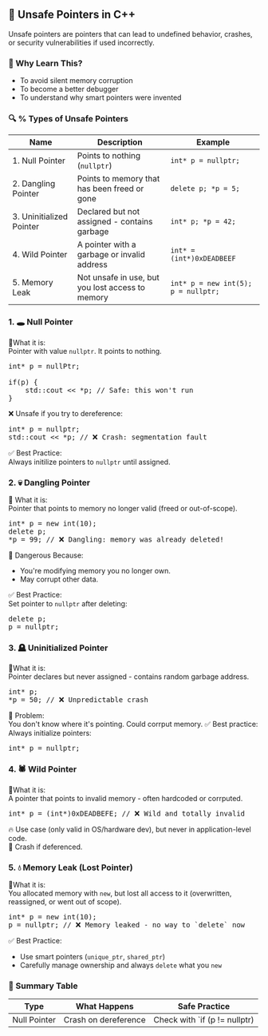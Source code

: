 ## 🧨 Unsafe Pointers in C++
Unsafe pointers are pointers that can lead to undefined behavior, crashes, or security vulnerabilities if used incorrectly.

### 🧠 Why Learn This?
- To avoid silent memory corruption
- To become a better debugger
- To understand why smart pointers were invented

### 🔍 % Types of Unsafe Pointers
| Name | Description | Example |
| ---- | ----------- | ------- |
| 1. Null Pointer | Points to nothing (`nullptr`) | `int* p = nullptr;`|
| 2. Dangling Pointer | Points to memory that has been freed or gone | `delete p; *p = 5;` |
| 3. Uninitialized Pointer | Declared but not assigned - contains garbage | `int* p; *p = 42;` |
| 4. Wild Pointer | A pointer with a garbage or invalid address | `int* = (int*)0xDEADBEEF` |
| 5. Memory Leak | Not unsafe in use, but you lost access to memory | `int* p = new int(5); p = nullptr;` |

### 1. 🕳️ Null Pointer
🔸What it is:<br>
Pointer with value `nullptr`. It points to nothing.
<pre>
int* p = nullPtr;

if(p) {
    std::cout << *p; // Safe: this won't run
}
</pre>
❌ Unsafe if you try to dereference:
<pre>
int* p = nullptr;
std::cout << *p; // ❌ Crash: segmentation fault
</pre>
✅ Best Practice:<br>
Always initilize pointers to `nullptr` until assigned.

### 2. 💀 Dangling Pointer
🔸 What it is: <br>
Pointer that points to memory no longer valid (freed or out-of-scope).
<pre>
int* p = new int(10);
delete p;
*p = 99; // ❌ Dangling: memory was already deleted!
</pre>

🧨 Dangerous Because:
- You're modifying memory you no longer own.
- May corrupt other data.

✅ Best Practice:<br>
Set pointer to `nullptr` after deleting:
<pre>
delete p;
p = nullptr;
</pre>

### 3. 🪦 Uninitialized Pointer
🔸What it is: <br>
Pointer declares but never assigned - contains random garbage address.
<pre>
int* p;
*p = 50; // ❌ Unpredictable crash
</pre>
🧨 Problem:<br>
You don't know where it's pointing. Could corrput memory.
✅ Best practice: <br>
Always initialize pointers:
<pre>
int* p = nullptr;
</pre>

### 4. 🕷️ Wild Pointer
🔸What it is:<br>
A pointer that points to invalid memory - often hardcoded or corrputed.
<pre>
int* p = (int*)0xDEADBEFE; // ❌ Wild and totally invalid
</pre>
🔥 Use case (only valid in OS/hardware dev), but never in application-level code. <br>
🧨 Crash if deferenced.

### 5. 💧 Memory Leak (Lost Pointer)
🔸What it is:<br>
You allocated memory with `new`, but lost all access to it (overwritten, reassigned, or went out of scope).
<pre>
int* p = new int(10);
p = nullptr; // ❌ Memory leaked - no way to `delete` now </pre>

✅ Best Practice:
- Use smart pointers (`unique_ptr`, `shared_ptr`)
- Carefully manage ownership and always `delete` what you `new`

### 🔐 Summary Table
| Type | What Happens | Safe Practice |
| ---- | ------------ | ------------- |
| Null Pointer | Crash on dereference | Check with `if (p != nullptr) |